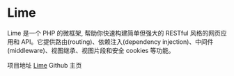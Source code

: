 # Lime

Lime 是一个 PHP 的微框架, 帮助你快速构建简单但强大的 RESTful 风格的网页应用和 API。它提供路由(routing)、依赖注入(dependency injection)、中间件(middleware)、视图继承、视图片段和安全 cookies 等功能。

项目地址 [Lime](https://github.com/icodechef/Lime) Github 主页